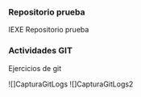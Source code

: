 ### Repositorio prueba

IEXE Repositorio prueba

### Actividades GIT

Ejercicios de git

![]CapturaGitLogs
![]CapturaGitLogs2